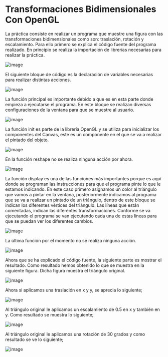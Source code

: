 # Transformaciones Bidimensionales Con OpenGL

La práctica consiste en realizar un programa que muestre una figura con las transformaciones bidimensionales como son: traslación, rotación y escalamiento.
Para ello primero se explica el código fuente del programa realizado.
En principio se realiza la importación de librerías necesarias para realizar la práctica.

![image](https://user-images.githubusercontent.com/72232712/145736614-2cdffac8-1670-4c91-9e65-f37cbbccb778.png)

El siguiente bloque de código es la declaración de variables necesarias para realizar distintas acciones.

![image](https://user-images.githubusercontent.com/72232712/145736631-9c146906-82a1-4678-a4e5-2c5b80896909.png)

La función principal es importante debido a que es en esta parte donde empieza a ejecutarse el programa. En este bloque se realizan diversas configuraciones de la ventana para que se muestre al usuario.

![image](https://user-images.githubusercontent.com/72232712/145736639-6f8c3372-1695-45e9-8f2a-e494acbc751f.png)

La función init es parte de la librería OpenGL y se utiliza para inicializar los componentes del Canvas, este es un componente en el que se va a realizar el pintado del objeto.

![image](https://user-images.githubusercontent.com/72232712/145736644-e9d0a5b1-5d1c-49a0-97aa-767d841ec5ba.png)

En la función reshape no se realiza ninguna acción por ahora.

![image](https://user-images.githubusercontent.com/72232712/145736658-dbc789d6-cafe-419f-bd23-710fac8cf89e.png)

La función display es una de las funciones más importantes porque es aquí donde se programan las instrucciones para que el programa pinte lo que le estamos indicando.
En este caso primero asignamos un color al triángulo que vamos a pintar en la ventana, posteriormente indicamos al programa que se va a realizar un pintado de un triángulo, dentro de este bloque se indican los diferentes vértices del triángulo.
Las líneas que están comentadas, indican las diferentes transformaciones. Conforme se va ejecutando el programa se van ejecutando cada una de estas líneas para que se puedan ver los diferentes cambios.

![image](https://user-images.githubusercontent.com/72232712/145736666-c99cbd08-9738-4575-bfdb-34acae7e90a1.png)

La última función por el momento no se realiza ninguna acción.

![image](https://user-images.githubusercontent.com/72232712/145736672-dbd7eb17-3b8c-4209-88ac-53402ece391c.png)

Ahora que se ha explicado el código fuente, la siguiente parte es mostrar el resultado.
Como resultado hemos obtenido lo que se muestra en la siguiente figura. Dicha figura muestra el triángulo original.

![image](https://user-images.githubusercontent.com/72232712/145736688-627887da-d0c9-43fb-a3d7-fbf90477fed2.png)

Ahora si aplicamos 	una traslación en x y y, se aprecia lo siguiente;

![image](https://user-images.githubusercontent.com/72232712/145736696-1cf0256e-c178-40b3-8d5f-a74de0062fd6.png)

Al triángulo original le aplicamos un escalamiento de 0.5 en x y también en y. Como resultado se muestra lo siguiente;

![image](https://user-images.githubusercontent.com/72232712/145736706-c041a3d0-5b0e-41e0-8daa-bcdb97907c5e.png)

Al triángulo original le aplicamos una rotación de 30 grados y como resultado se ve lo siguiente;

![image](https://user-images.githubusercontent.com/72232712/145736719-270fb6c9-7439-43a0-b5c4-d3d07fb85613.png)
